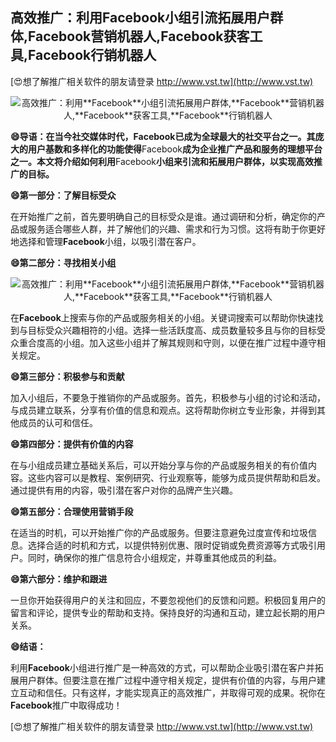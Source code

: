 ## **高效推广：利用**Facebook**小组引流拓展用户群体,**Facebook**营销机器人,**Facebook**获客工具,**Facebook**行销机器人**

[😍想了解推广相关软件的朋友请登录 http://www.vst.tw](http://www.vst.tw)

 <center><img src="https://vst.tw/MP4/tuiguang/png/2.png" alt="高效推广：利用**Facebook**小组引流拓展用户群体,**Facebook**营销机器人,**Facebook**获客工具,**Facebook**行销机器人"></center>

**😄导语：在当今社交媒体时代，**Facebook**已成为全球最大的社交平台之一。其庞大的用户基数和多样化的功能使得**Facebook**成为企业推广产品和服务的理想平台之一。本文将介绍如何利用**Facebook**小组来引流和拓展用户群体，以实现高效推广的目标。**

**😄第一部分：了解目标受众**

在开始推广之前，首先要明确自己的目标受众是谁。通过调研和分析，确定你的产品或服务适合哪些人群，并了解他们的兴趣、需求和行为习惯。这将有助于你更好地选择和管理**Facebook**小组，以吸引潜在客户。

**😄第二部分：寻找相关小组**

 <center><img src="https://vst.tw/MP4/tuiguang/png/1.png" alt="高效推广：利用**Facebook**小组引流拓展用户群体,**Facebook**营销机器人,**Facebook**获客工具,**Facebook**行销机器人"></center>

在**Facebook**上搜索与你的产品或服务相关的小组。关键词搜索可以帮助你快速找到与目标受众兴趣相符的小组。选择一些活跃度高、成员数量较多且与你的目标受众重合度高的小组。加入这些小组并了解其规则和守则，以便在推广过程中遵守相关规定。

**😄第三部分：积极参与和贡献**

加入小组后，不要急于推销你的产品或服务。首先，积极参与小组的讨论和活动，与成员建立联系，分享有价值的信息和观点。这将帮助你树立专业形象，并得到其他成员的认可和信任。

**😄第四部分：提供有价值的内容**

在与小组成员建立基础关系后，可以开始分享与你的产品或服务相关的有价值内容。这些内容可以是教程、案例研究、行业观察等，能够为成员提供帮助和启发。通过提供有用的内容，吸引潜在客户对你的品牌产生兴趣。

**😄第五部分：合理使用营销手段**

在适当的时机，可以开始推广你的产品或服务。但要注意避免过度宣传和垃圾信息。选择合适的时机和方式，以提供特别优惠、限时促销或免费资源等方式吸引用户。同时，确保你的推广信息符合小组规定，并尊重其他成员的利益。

**😄第六部分：维护和跟进**

一旦你开始获得用户的关注和回应，不要忽视他们的反馈和问题。积极回复用户的留言和评论，提供专业的帮助和支持。保持良好的沟通和互动，建立起长期的用户关系。

**😄结语：**

利用**Facebook**小组进行推广是一种高效的方式，可以帮助企业吸引潜在客户并拓展用户群体。但要注意在推广过程中遵守相关规定，提供有价值的内容，与用户建立互动和信任。只有这样，才能实现真正的高效推广，并取得可观的成果。祝你在**Facebook**推广中取得成功！

[😍想了解推广相关软件的朋友请登录 http://www.vst.tw](http://www.vst.tw)



